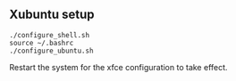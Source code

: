 ## Xubuntu setup

```
./configure_shell.sh
source ~/.bashrc
./configure_ubuntu.sh
```

Restart the system for the xfce configuration to take effect.

